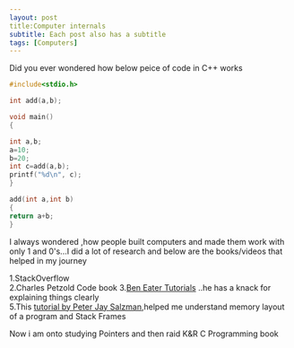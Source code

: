 ```yaml
---
layout: post
title:Computer internals
subtitle: Each post also has a subtitle
tags: [Computers]
---
```


Did you ever wondered  how  below peice of code in C++    works

``` cpp
#include<stdio.h>

int add(a,b);

void main()
{

int a,b;
a=10;
b=20;
int c=add(a,b);
printf("%d\n", c);
}

add(int a,int b)
{
return a+b;
}
```
I always wondered ,how people built computers and made them work with only 1 and 0's...I did a lot of research and  below are the books/videos that 
helped in my journey

1.StackOverflow   
2.Charles Petzold Code book
3.[Ben Eater Tutorials](https://www.youtube.com/user/eaterbc)  ..he has a knack for explaining things clearly  
5.This [tutorial by Peter Jay Salzman](http://www.dirac.org/linux/gdb/02a-Memory_Layout_And_The_Stack.php),helped me understand memory layout of a program and Stack Frames   

Now i am onto studying Pointers and then raid K&R C Programming book  



